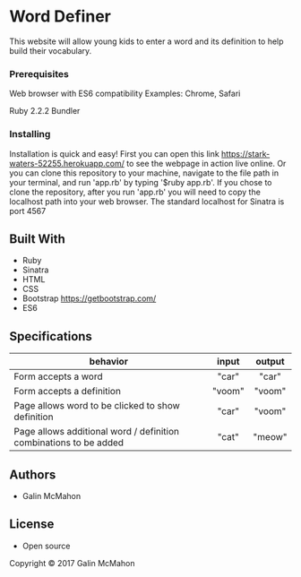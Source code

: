 # Word Definer

This website will allow young kids to enter a word and its definition to help build their vocabulary.

### Prerequisites

Web browser with ES6 compatibility
Examples: Chrome, Safari

Ruby 2.2.2
Bundler

### Installing

Installation is quick and easy! First you can open this link https://stark-waters-52255.herokuapp.com/ to see the webpage in action live online. Or you can clone this repository to your machine, navigate to the file path in your terminal, and run 'app.rb' by typing '$ruby app.rb'. If you chose to clone the repository, after you run 'app.rb' you will need to copy the localhost path into your web browser. The standard localhost for Sinatra is port 4567

## Built With

* Ruby
* Sinatra
* HTML
* CSS
* Bootstrap https://getbootstrap.com/
* ES6

## Specifications

| behavior |  input   |  output  |
|----------|:--------:|:--------:|
|Form accepts a word|"car"|"car"|
|Form accepts a definition|"voom"|"voom"|
|Page allows word to be clicked to show definition|"car"|"voom"|
|Page allows additional word / definition combinations to be added|"cat"|"meow"|

## Authors

* Galin McMahon

## License

* Open source

Copyright © 2017 Galin McMahon
